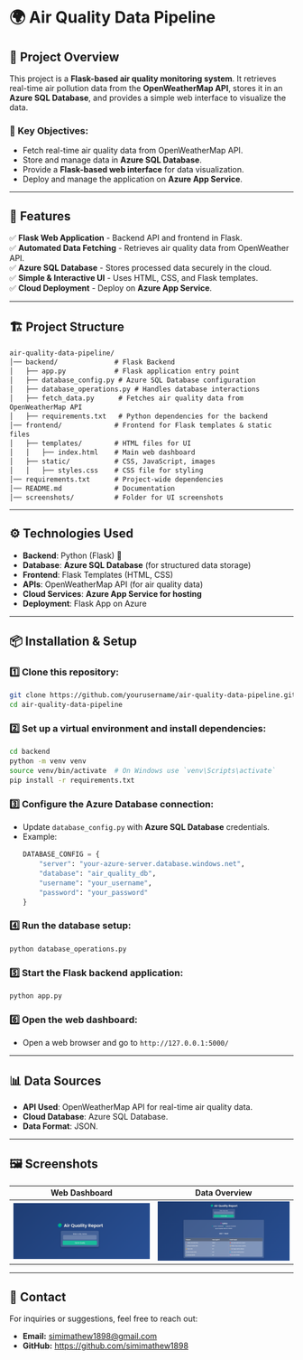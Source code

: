 # 🌍 Air Quality Data Pipeline

## 📌 Project Overview
This project is a **Flask-based air quality monitoring system**. It retrieves real-time air pollution data from the **OpenWeatherMap API**, stores it in an **Azure SQL Database**, and provides a simple web interface to visualize the data.

### 🎯 Key Objectives:
- Fetch real-time air quality data from OpenWeatherMap API.
- Store and manage data in **Azure SQL Database**.
- Provide a **Flask-based web interface** for data visualization.
- Deploy and manage the application on **Azure App Service**.

---

## 🚀 Features
✅ **Flask Web Application** - Backend API and frontend in Flask.  
✅ **Automated Data Fetching** - Retrieves air quality data from OpenWeather API.  
✅ **Azure SQL Database** - Stores processed data securely in the cloud.  
✅ **Simple & Interactive UI** - Uses HTML, CSS, and Flask templates.  
✅ **Cloud Deployment** - Deploy on **Azure App Service**.  

---

## 🏗️ Project Structure
```
air-quality-data-pipeline/
│── backend/              # Flask Backend
│   ├── app.py            # Flask application entry point
│   ├── database_config.py # Azure SQL Database configuration
│   ├── database_operations.py # Handles database interactions
│   ├── fetch_data.py      # Fetches air quality data from OpenWeatherMap API
│   ├── requirements.txt   # Python dependencies for the backend
│── frontend/             # Frontend for Flask templates & static files
│   ├── templates/        # HTML files for UI
│   │   ├── index.html    # Main web dashboard
│   ├── static/           # CSS, JavaScript, images
│   │   ├── styles.css    # CSS file for styling
│── requirements.txt      # Project-wide dependencies
│── README.md             # Documentation
│── screenshots/          # Folder for UI screenshots
```

---

## ⚙️ Technologies Used
- **Backend**: Python (Flask) 🐍
- **Database**: **Azure SQL Database** (for structured data storage)
- **Frontend**: Flask Templates (HTML, CSS)
- **APIs**: OpenWeatherMap API (for air quality data)
- **Cloud Services**: **Azure App Service for hosting**
- **Deployment**: Flask App on Azure

---

## 📦 Installation & Setup

### 1️⃣ Clone this repository:
```sh
git clone https://github.com/yourusername/air-quality-data-pipeline.git
cd air-quality-data-pipeline
```

### 2️⃣ Set up a virtual environment and install dependencies:
```sh
cd backend
python -m venv venv
source venv/bin/activate  # On Windows use `venv\Scripts\activate`
pip install -r requirements.txt
```

### 3️⃣ Configure the Azure Database connection:
- Update `database_config.py` with **Azure SQL Database** credentials.
- Example:
  ```python
  DATABASE_CONFIG = {
      "server": "your-azure-server.database.windows.net",
      "database": "air_quality_db",
      "username": "your_username",
      "password": "your_password"
  }
  ```

### 4️⃣ Run the database setup:
```sh
python database_operations.py
```

### 5️⃣ Start the Flask backend application:
```sh
python app.py
```

### 6️⃣ Open the web dashboard:
- Open a web browser and go to `http://127.0.0.1:5000/`

---

## 📊 Data Sources
- **API Used**: OpenWeatherMap API for real-time air quality data.
- **Cloud Database**: Azure SQL Database.
- **Data Format**: JSON.

---

## 🖼️ Screenshots
| Web Dashboard | Data Overview |
|--------------|--------------|
| ![Dashboard](screenshots/main.png) | ![Data View](screenshots/page.png) |


---

## 📧 Contact
For inquiries or suggestions, feel free to reach out:
- **Email:** simimathew1898@gmail.com
- **GitHub:** https://github.com/simimathew1898
